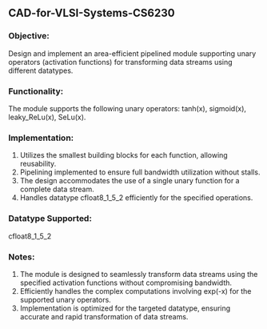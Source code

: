 ## CAD-for-VLSI-Systems-CS6230

### Objective:
Design and implement an area-efficient pipelined module supporting unary operators (activation functions) for transforming data streams using different datatypes.

### Functionality:
The module supports the following unary operators: tanh(x), sigmoid(x), leaky_ReLu(x), SeLu(x).

### Implementation:

1. Utilizes the smallest building blocks for each function, allowing reusability.
2. Pipelining implemented to ensure full bandwidth utilization without stalls.
3. The design accommodates the use of a single unary function for a complete data stream.
4. Handles datatype cfloat8_1_5_2 efficiently for the specified operations.

### Datatype Supported:
cfloat8_1_5_2

### Notes:

1. The module is designed to seamlessly transform data streams using the specified activation functions without compromising bandwidth.
2. Efficiently handles the complex computations involving exp(-x) for the supported unary operators.
3. Implementation is optimized for the targeted datatype, ensuring accurate and rapid transformation of data streams.
